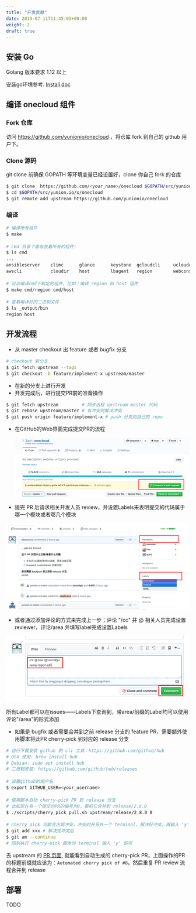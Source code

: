 ```yaml
---
title: "开发贡献"
date: 2019-07-11T11:45:03+08:00
weight: 2
draft: true
---
```


## 安装 Go

Golang 版本要求 1.12 以上

安装go环境参考: [Install doc](https://golang.org/doc/install)

## 编译 onecloud 组件

### Fork 仓库

访问 https://github.com/yunionio/onecloud ，将仓库 fork 到自己的 github 用户下。

### Clone 源码

git clone 前确保 GOPATH 等环境变量已经设置好，clone 你自己 fork 的仓库

```sh
$ git clone  https://github.com/<your_name>/onecloud $GOPATH/src/yunion.io/x/onecloud
$ cd $GOPATH/src/yunion.io/x/onecloud
$ git remote add upstream https://github.com/yunionio/onecloud
```

### 编译

```sh
# 编译所有组件
$ make

# cmd 目录下面存放着所有的组件:
$ ls cmd
...
ansibleserver    climc      glance      keystone  qcloudcli     ucloudcli
awscli           cloudir    host        lbagent   region        webconsole

# 可以编译cmd下制定的组件，比如：编译 region 和 host 组件
$ make cmd/region cmd/host

# 查看编译好的二进制文件
$ ls _output/bin
region host
```

## 开发流程

- 从 master checkout 出 feature 或者 bugfix 分支

```bash
# checkout 新分支
$ git fetch upstream --tags
$ git checkout -b feature/implement-x upstream/master
```

- 在新的分支上进行开发
- 开发完成后，进行提交PR前的准备操作

```bash
$ git fetch upstream         # 同步远程 upstream master 代码
$ git rebase upstream/master # 有冲突则解决冲突
$ git push origin feature/implement-x # push 分支到自己的 repo
```

- 在GitHub的Web界面完成提交PR的流程

  ![](images/submitPR.png)

- 提完 PR 后请求相关开发人员 review，并设置Labels来表明提交的代码属于哪一个模块或者哪几个模块

![](images/reviewer_label.png)

- 或者通过添加评论的方式来完成上一步；评论 "/cc" 并 @ 相关人员完成设置reviewer，评论/area 并填写label完成设置Labels

![](images/robot_review_label.png)

​	所有Label都可以在issues——Labels下查询到，带area/前缀的Label均可以使用评论"/area"的形式添加

- 如果是 bugfix 或者需要合并到之前 release 分支的 feature PR，需要额外使用脚本将此PR cherry-pick 到对应的 release 分支

```bash
# 自行下载安装 github 的 cli 工具：https://github.com/github/hub
# OSX 使用: brew install hub
# Debian: sudo apt install hub
# 二进制安装: https://github.com/github/hub/releases

# 设置github的用户名
$ export GITHUB_USER=<your_username>

# 使用脚本自动 cherry-pick PR 到 release 分支
# 比如现在有一个提交的PR的编号为8，要把它合并到 release/2.8.0
$ ./scripts/cherry_pick_pull.sh upstream/release/2.8.0 8
 
# cherry pick 可能会出现冲突，冲突时开另外一个 terminal，解决好冲突，再输入 'y' 进行提交
$ git add xxx # 解决完冲突后
$ git am --continue
# 回到执行 cherry-pick 脚本的 terminal 输入 'y' 即可
```

去 upstream 的 [PR 页面](https://github.com/yunionio/onecloud/pulls), 就能看到自动生成的 cherry-pick PR，上面操作的PR的标题前缀就应该为：`Automated cherry pick of #8`，然后重复 PR review 流程合并到 release

## 部署

TODO
